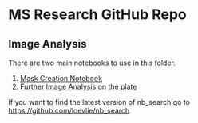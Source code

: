 # MS Research GitHub Repo

## Image Analysis 

There are two main notebooks to use in this folder.  

1. [Mask Creation Notebook](Image_Analysis/Mask_Creation.ipynb)
2. [Further Image Analysis on the plate](Image_Analysis/Mask_And_Precip_Model.ipynb)


If you want to find the latest version of nb_search go to https://github.com/loevlie/nb_search
